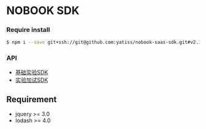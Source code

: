 # NOBOOK SDK
### Require install
```bash
$ npm i --save git+ssh://git@github.com:yatiss/nobook-saas-sdk.git#v2.1.8
```

### API
* [基础实验SDK](nobook/lab/README.md)
* [实验加试SDK](nobook/additional/README.md)

## Requirement
* jquery >= 3.0
* lodash >= 4.0
